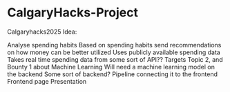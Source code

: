 # CalgaryHacks-Project
Calgaryhacks2025
Idea: 

Analyse spending habits 
Based on spending habits send recommendations on how money can be better utilized 
Uses publicly available spending data
Takes real time spending data from some sort of API?? 
Targets Topic 2, and Bounty 1 about Machine Learning 
Will need a machine learning model on the backend
Some sort of backend? 
Pipeline connecting it to the frontend
Frontend page 
Presentation 

